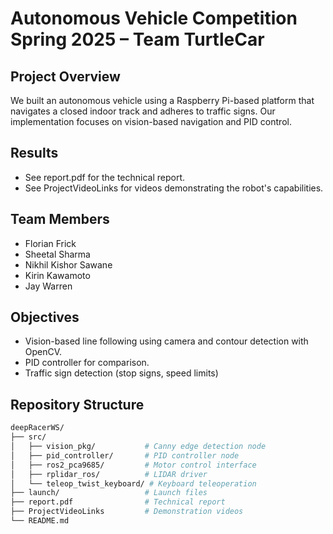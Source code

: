 # Autonomous Vehicle Competition Spring 2025 – Team TurtleCar

## Project Overview

We built an autonomous vehicle using a Raspberry Pi-based platform that navigates a closed indoor track and adheres to traffic signs. Our implementation focuses on vision-based navigation and PID control.

## Results

- See report.pdf for the technical report.
- See ProjectVideoLinks for videos demonstrating the robot's capabilities.


## Team Members

- Florian Frick
- Sheetal Sharma  
- Nikhil Kishor Sawane  
- Kirin Kawamoto  
- Jay Warren  


## Objectives

- Vision-based line following using camera and contour detection with OpenCV.
- PID controller for comparison.
- Traffic sign detection (stop signs, speed limits)

## Repository Structure

```bash
deepRacerWS/
├── src/
│   ├── vision_pkg/           # Canny edge detection node
│   ├── pid_controller/       # PID controller node
│   ├── ros2_pca9685/         # Motor control interface
│   ├── rplidar_ros/          # LIDAR driver
│   └── teleop_twist_keyboard/ # Keyboard teleoperation
├── launch/                   # Launch files
├── report.pdf                # Technical report
├── ProjectVideoLinks         # Demonstration videos
└── README.md
```
